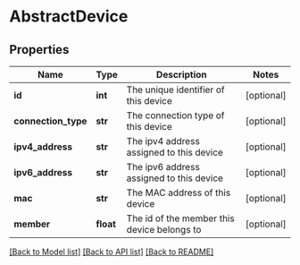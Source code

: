 # AbstractDevice

## Properties
Name | Type | Description | Notes
------------ | ------------- | ------------- | -------------
**id** | **int** | The unique identifier of this device | [optional] 
**connection_type** | **str** | The connection type of this device | [optional] 
**ipv4_address** | **str** | The ipv4 address assigned to this device | [optional] 
**ipv6_address** | **str** | The ipv6 address assigned to this device | [optional] 
**mac** | **str** | The MAC address of this device | [optional] 
**member** | **float** | The id of the member this device belongs to | [optional] 

[[Back to Model list]](../README.md#documentation-for-models) [[Back to API list]](../README.md#documentation-for-api-endpoints) [[Back to README]](../README.md)

